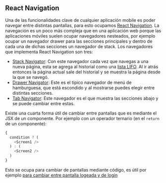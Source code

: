 ## React Navigation

Una de las funcionalidades clave de cualquier aplicación mobile es poder navegar entre distintas pantallas, para esto ocupamos [React Navigation](https://reactnavigation.org/). La navegación es un poco más compleja que en una aplicación web porque las aplicaciones móviles suelen ocupar navegadores nesteados, por ejemplo ocupar un navegador drawer para las secciones principales y dentro de cada una de dichas secciones un navegador de stack. Los navegadores que implementa React Navigation son tres:

* [Stack Navigator](https://reactnavigation.org/docs/hello-react-navigation): Con este navegador cada vez que navegas a una nueva página, esta se agrega al historial como una [lista LIFO](https://www.geeksforgeeks.org/lifo-last-in-first-out-approach-in-programming/). Al ir atrás entonces la página actual sale del historial y se muestra la página desde la que se navegó.
* [Drawer Navigator](https://reactnavigation.org/docs/drawer-based-navigation): Este es el típico navegador de menú de hamburguesa, que está escondido y al mostrarse puedes elegir entre distintas secciones.
* [Tab Navigator](https://reactnavigation.org/docs/tab-based-navigation): Este navegador es el que muestra las secciones abajo y se puede cambiar entre estas.

Existe una cuarta forma útil de cambiar entre pantallas que es mediante el JSX de un componente. Por ejemplo con un operador ternario (en el `return` de un componente):

```javascript
{
  condition ? (
    <Screen1 />
  ) : (
    <Screen2 />
  )
}
```

Esto se ocupa para cambiar de pantallas mediante código, es útil por ejemplo [para cambiar entre pantalla logeada y de login](https://reactnavigation.org/docs/auth-flow)

